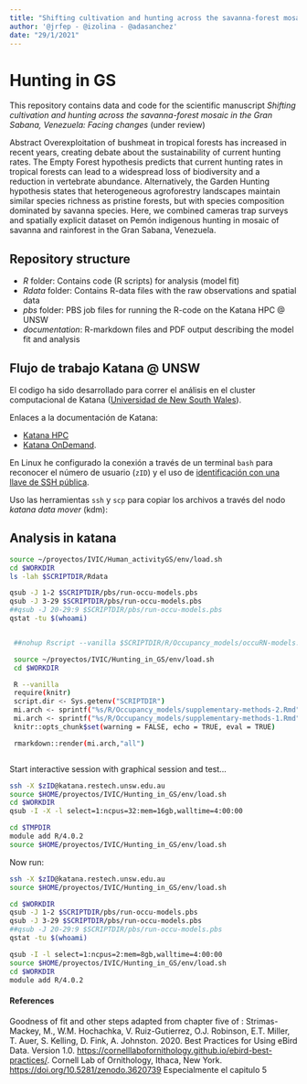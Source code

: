 ```yaml
---
title: "Shifting cultivation and hunting across the savanna-forest mosaic in the Gran Sabana, Venezuela"
author: '@jrfep - @izolina - @adasanchez'
date: "29/1/2021"
---
```


# Hunting in GS

This repository contains data and code for the scientific manuscript _Shifting cultivation and hunting across the savanna-forest mosaic in the Gran Sabana, Venezuela: Facing changes_ (under review)

Abstract Overexploitation of bushmeat in tropical forests has increased in recent years, creating debate about the sustainability of current hunting rates. The Empty Forest hypothesis predicts that current hunting rates in tropical forests can lead to a widespread loss of biodiversity and a reduction in vertebrate abundance. Alternatively, the Garden Hunting hypothesis states that heterogeneous agroforestry landscapes maintain similar species richness as pristine forests, but with species composition dominated by savanna species. Here, we combined cameras trap surveys and spatially explicit dataset on Pemón indigenous hunting in mosaic of savanna and rainforest in the Gran Sabana, Venezuela.

## Repository structure

* *R* folder: Contains code (R scripts) for analysis (model fit)
* *Rdata* folder: Contains R-data files with the raw observations and spatial data
* *pbs* folder: PBS job files for running the R-code on the Katana HPC @ UNSW
* *documentation*: R-markdown files and PDF output describing the model fit and analysis



## Flujo de trabajo Katana @ UNSW

El codigo ha sido desarrollado para correr el análisis en el cluster computacional de Katana ([Universidad de New South Wales](https://github.com/unsw-edu-au)).

Enlaces a la documentación de Katana:
* [Katana HPC](https://unsw-restech.github.io/index.html)
* [Katana OnDemand](https://unsw-restech.github.io/using_katana/ondemand.html).

En Linux he configurado la conexión a través de un terminal `bash` para reconocer el número de usuario (`zID`) y el uso de [identificación con una llave de SSH pública](https://www.ssh.com/ssh/public-key-authentication).

Uso las herramientas `ssh` y `scp` para copiar los archivos a través del nodo *katana data mover* (kdm):


## Analysis in katana
```sh
source ~/proyectos/IVIC/Human_activityGS/env/load.sh
cd $WORKDIR
ls -lah $SCRIPTDIR/Rdata

qsub -J 1-2 $SCRIPTDIR/pbs/run-occu-models.pbs
qsub -J 3-29 $SCRIPTDIR/pbs/run-occu-models.pbs
##qsub -J 20-29:9 $SCRIPTDIR/pbs/run-occu-models.pbs
qstat -tu $(whoami)


 ##nohup Rscript --vanilla $SCRIPTDIR/R/Occupancy_models/occuRN-models.R &

 source ~/proyectos/IVIC/Hunting_in_GS/env/load.sh
 cd $WORKDIR

 R --vanilla
 require(knitr)
 script.dir <- Sys.getenv("SCRIPTDIR")
 mi.arch <- sprintf("%s/R/Occupancy_models/supplementary-methods-2.Rmd",script.dir)
 mi.arch <- sprintf("%s/R/Occupancy_models/supplementary-methods-1.Rmd",script.dir)
 knitr::opts_chunk$set(warning = FALSE, echo = TRUE, eval = TRUE)

 rmarkdown::render(mi.arch,"all")



```

Start interactive session with graphical session and test...
```sh
ssh -X $zID@katana.restech.unsw.edu.au
source $HOME/proyectos/IVIC/Hunting_in_GS/env/load.sh
cd $WORKDIR
qsub -I -X -l select=1:ncpus=32:mem=16gb,walltime=4:00:00

cd $TMPDIR
module add R/4.0.2
source $HOME/proyectos/IVIC/Hunting_in_GS/env/load.sh

```
Now run:

```sh
ssh -X $zID@katana.restech.unsw.edu.au
source $HOME/proyectos/IVIC/Hunting_in_GS/env/load.sh

cd $WORKDIR
qsub -J 1-2 $SCRIPTDIR/pbs/run-occu-models.pbs
qsub -J 3-29 $SCRIPTDIR/pbs/run-occu-models.pbs
##qsub -J 20-29:9 $SCRIPTDIR/pbs/run-occu-models.pbs
qstat -tu $(whoami)

qsub -I -l select=1:ncpus=2:mem=8gb,walltime=4:00:00
source $HOME/proyectos/IVIC/Hunting_in_GS/env/load.sh
cd $WORKDIR
module add R/4.0.2


```


#### References


Goodness of fit and other steps adapted from chapter five of :
Strimas-Mackey, M., W.M. Hochachka, V. Ruiz-Gutierrez, O.J. Robinson, E.T. Miller, T. Auer, S. Kelling, D. Fink, A. Johnston. 2020. Best Practices for Using eBird Data. Version 1.0. https://cornelllabofornithology.github.io/ebird-best-practices/. Cornell Lab of Ornithology, Ithaca, New York. https://doi.org/10.5281/zenodo.3620739
Especialmente el capitulo 5
